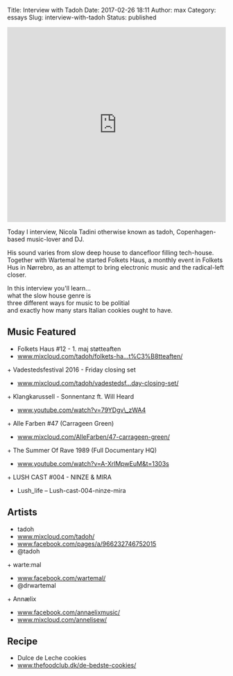 Title: Interview with Tadoh
Date: 2017-02-26 18:11
Author: max
Category: essays
Slug: interview-with-tadoh
Status: published

<iframe width="100%" height="450" scrolling="no" frameborder="no" src="https://w.soundcloud.com/player/?url=https%3A//api.soundcloud.com/tracks/304548208&amp;auto_play=false&amp;hide_related=false&amp;show_comments=true&amp;show_user=true&amp;show_reposts=false&amp;visual=true"></iframe>

Today I interview, Nicola Tadini otherwise known as tadoh, Copenhagen-based music-lover and DJ.

His sound varies from slow deep house to dancefloor filling tech-house. Together with Wartemal he started Folkets Haus, a monthly event in Folkets Hus in Nørrebro, as an attempt to bring electronic music and the radical-left closer.

In this interview you'll learn...  
what the slow house genre is  
three different ways for music to be politial  
and exactly how many stars Italian cookies ought to have.

Music Featured  
--------------------  
+ Folkets Haus \#12 - 1. maj støtteaften  
+ www.mixcloud.com/tadoh/folkets-ha…t%C3%B8tteaften/

\+ Vadestedsfestival 2016 - Friday closing set  
+ www.mixcloud.com/tadoh/vadestedsf…day-closing-set/

\+ Klangkarussell - Sonnentanz ft. Will Heard  
+ www.youtube.com/watch?v=79YDgv\_zWA4

\+ Alle Farben \#47 (Carrageen Green)  
+ www.mixcloud.com/AlleFarben/47-carrageen-green/

\+ The Summer Of Rave 1989 (Full Documentary HQ)  
+ www.youtube.com/watch?v=A-XrlMpwEuM&t=1303s

\+ LUSH CAST \#004 - NINZE & MIRA  
+ Lush\_life – Lush-cast-004-ninze-mira

Artists  
---------  
+ tadoh  
+ www.mixcloud.com/tadoh/  
+ www.facebook.com/pages/a/966232746752015  
+ \@tadoh

\+ warte:mal  
+ www.facebook.com/wartemal/  
+ \@drwartemal

\+ Annælix  
+ www.facebook.com/annaelixmusic/  
+ www.mixcloud.com/annelisew/

Recipe  
---------  
+ Dulce de Leche cookies  
+ www.thefoodclub.dk/de-bedste-cookies/
